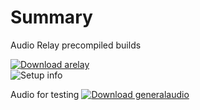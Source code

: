 # Summary
Audio Relay precompiled builds  
  
[![Download arelay](https://a.fsdn.com/con/app/sf-download-button)](https://sourceforge.net/projects/arelay/files/arelay.img/download)  
![Setup info](https://github.com/scripting-drafts/Dev-Toolkit/tree/main/Audio/Android%20Audio%20-%20Deployment#readme)  

Audio for testing
[![Download generalaudio](https://a.fsdn.com/con/app/sf-download-button)](https://sourceforge.net/projects/generalaudio.arelay.p/files/AudioForTesting/download)
